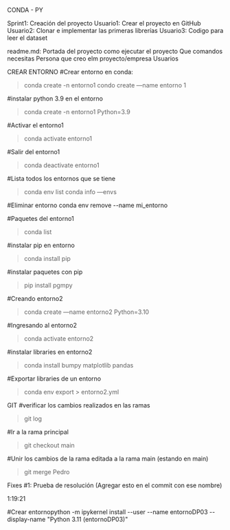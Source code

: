 CONDA - PY


Sprint1: Creación del proyecto
Usuario1: Crear el proyecto en GitHub
Usuario2: Clonar e implementar las primeras librerías
Usuario3: Codigo para leer el dataset



readme.md: Portada del proyecto como ejecutar el proyecto
Que comandos necesitas
Persona que creo elm proyecto/empresa
Usuarios


CREAR ENTORNO
#Crear entorno en conda:
> conda create -n entorno1
> condo create —name entorno 1

#instalar python 3.9 en el entorno
> conda create -n entorno1 Python=3.9

#Activar el entorno1
> conda activate entorno1

#Salir del entorno1
> conda deactivate entorno1

#Lista todos los entornos que se tiene
> conda env list
> conda info —envs

#Eliminar entorno
conda env remove --name mi_entorno

#Paquetes del entorno1
> conda list

#instalar pip en entorno
> conda install pip

#instalar paquetes con pip
> pip install pgmpy

#Creando entorno2
> conda create —name entorno2 Python=3.10

#Ingresando al entorno2
> conda activate entorno2

#instalar libraries en entorno2
> conda install bumpy matplotlib pandas

#Exportar libraries de un entorno
> conda env export > entorno2.yml

GIT
#verificar los cambios realizados en las ramas
> git log

#Ir a la rama principal
> git checkout main

#Unir los cambios de la rama editada a la rama main (estando en main)
> git merge Pedro

Fixes #1: Prueba de resolución (Agregar esto en el commit con ese nombre)

1:19:21


#Crear entornopython -m ipykernel install --user --name entornoDP03 --display-name "Python 3.11 (entornoDP03)"




